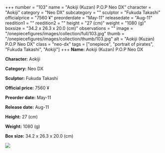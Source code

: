 +++
number = "103"
name = "Aokiji (Kuzan) P.O.P Neo DX"
character = "Aokiji"
category = "Neo DX"
subcategory = ""
sculptor = "Fukuda Takashi"
officialprice = "7560 ¥"
preorderdate = "May-11"
releasedate = "Aug-11"
reedition1 = ""
reedition2 = ""
height = "27 (cm)"
weight = "1080 (g)"
boxsize = "34.2 x 26.3 x 20.0 (cm)"
observations = ""
image = "/onepiecefigures/images/collection/full/103.jpg"
thumb = "/onepiecefigures/images/collection/thumb/103.jpg"
alt = "Aokiji (Kuzan) P.O.P Neo DX"
class = "neo-dx"
tags = ["onepiece", "portrait of pirates", "Fukuda Takashi", "Aokiji"]
+++
**Name:** Aokiji (Kuzan) P.O.P Neo DX

**Character:** Aokiji

**Category:** Neo DX 

**Sculptor:** Fukuda Takashi

**Official price:** 7560 ¥

**Preorder date:** May-11

**Release date:** Aug-11

**Height:** 27 (cm)

**Weight:** 1080 (g)

**Box size:** 34.2 x 26.3 x 20.0 (cm)

<img src="/onepiecefigures/images/collection/thumb/103.jpg">